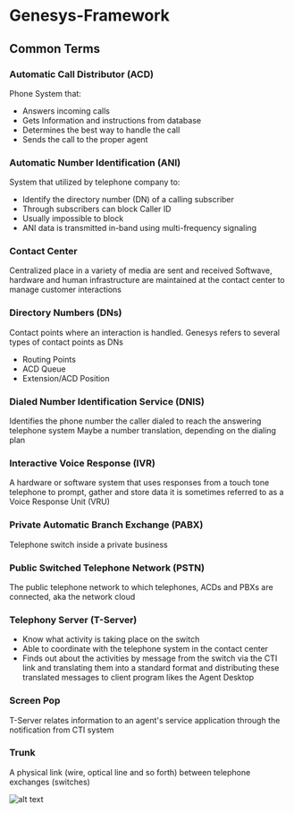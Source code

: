 # Genesys-Framework

## Common Terms

### Automatic Call Distributor (ACD)
Phone System that:
  - Answers incoming calls
  - Gets Information and instructions from database
  - Determines the best way to handle the call
  - Sends the call to the proper agent

### Automatic Number Identification (ANI)
System that utilized by telephone company to:
  - Identify the directory number (DN) of a calling subscriber
  - Through subscribers can block Caller ID
  - Usually impossible to block
  - ANI data is transmitted in-band using multi-frequency signaling
  
### Contact Center
Centralized place in a variety of media are sent and received
Softwave, hardware and human infrastructure are maintained at the contact center to manage customer interactions

### Directory Numbers (DNs)
Contact points where an interaction is handled. Genesys refers to several types of contact points as DNs
  - Routing Points
  - ACD Queue
  - Extension/ACD Position
 
### Dialed Number Identification Service (DNIS)
Identifies the phone number the caller dialed to reach the answering telephone system
Maybe a number translation, depending on the dialing plan

### Interactive Voice Response (IVR)
A hardware or software system that uses responses from a touch tone telephone to prompt, gather and store data
it is sometimes referred to as a Voice Response Unit (VRU)

### Private Automatic Branch Exchange (PABX)
Telephone switch inside a private business

### Public Switched Telephone Network (PSTN)
The public telephone network to which telephones, ACDs and PBXs are connected, aka the network cloud

### Telephony Server (T-Server)
  - Know what activity is taking place on the switch
  - Able to coordinate with the telephone system in the contact center
  - Finds out about the activities by message from the switch via the CTI link and translating them into a standard format and distributing these translated messages to client program likes the Agent Desktop
  
### Screen Pop
T-Server relates information to an agent's service application through the notification from CTI system

### Trunk
A physical link (wire, optical line and so forth) between telephone exchanges (switches)
  
![alt text](https://github.com/tommycmt/Genesys-Framework/blob/master/figure/framework.png "Framework")
